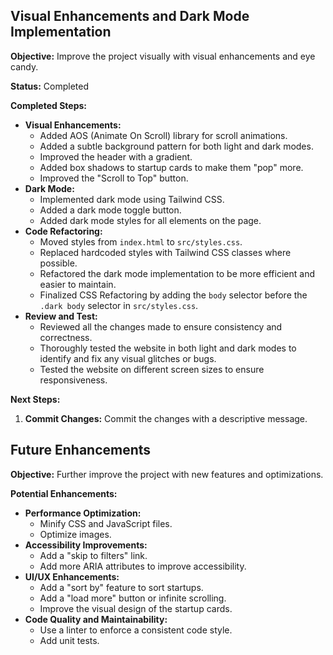 ## Visual Enhancements and Dark Mode Implementation

**Objective:** Improve the project visually with visual enhancements and eye candy.

**Status:** Completed

**Completed Steps:**

*   **Visual Enhancements:**
    *   Added AOS (Animate On Scroll) library for scroll animations.
    *   Added a subtle background pattern for both light and dark modes.
    *   Improved the header with a gradient.
    *   Added box shadows to startup cards to make them "pop" more.
    *   Improved the "Scroll to Top" button.
*   **Dark Mode:**
    *   Implemented dark mode using Tailwind CSS.
    *   Added a dark mode toggle button.
    *   Added dark mode styles for all elements on the page.
*   **Code Refactoring:**
    *   Moved styles from `index.html` to `src/styles.css`.
    *   Replaced hardcoded styles with Tailwind CSS classes where possible.
    *   Refactored the dark mode implementation to be more efficient and easier to maintain.
    *   Finalized CSS Refactoring by adding the `body` selector before the `.dark body` selector in `src/styles.css`.
*   **Review and Test:**
    *   Reviewed all the changes made to ensure consistency and correctness.
    *   Thoroughly tested the website in both light and dark modes to identify and fix any visual glitches or bugs.
    *   Tested the website on different screen sizes to ensure responsiveness.

**Next Steps:**

1.  **Commit Changes:** Commit the changes with a descriptive message.

## Future Enhancements

**Objective:** Further improve the project with new features and optimizations.

**Potential Enhancements:**

*   **Performance Optimization:**
    *   Minify CSS and JavaScript files.
    *   Optimize images.
*   **Accessibility Improvements:**
    *   Add a "skip to filters" link.
    *   Add more ARIA attributes to improve accessibility.
*   **UI/UX Enhancements:**
    *   Add a "sort by" feature to sort startups.
    *   Add a "load more" button or infinite scrolling.
    *   Improve the visual design of the startup cards.
*   **Code Quality and Maintainability:**
    *   Use a linter to enforce a consistent code style.
    *   Add unit tests.
